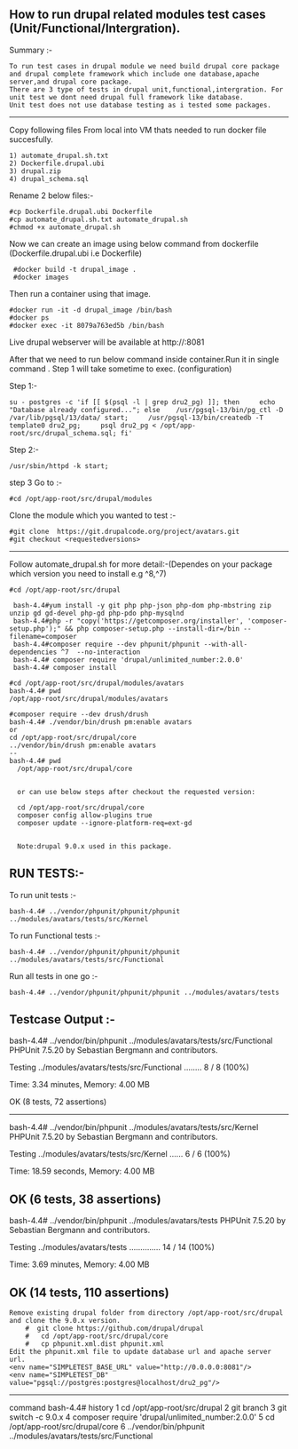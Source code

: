
How to run drupal related modules test cases (Unit/Functional/Intergration).
-------------

Summary :-
    
    To run test cases in drupal module we need build drupal core package and drupal complete framework which include one database,apache server,and drupal core package.
    There are 3 type of tests in drupal unit,functional,intergration. For unit test we dont need drupal full framework like database.
    Unit test does not use database testing as i tested some packages.
 
*************************

Copy following files From local into VM thats needed to run docker file succesfully.

    1) automate_drupal.sh.txt
    2) Dockerfile.drupal.ubi
    3) drupal.zip
    4) drupal_schema.sql

Rename 2 below files:-

    #cp Dockerfile.drupal.ubi Dockerfile
    #cp automate_drupal.sh.txt automate_drupal.sh
    #chmod +x automate_drupal.sh
     

Now we can create an image  using below command from dockerfile (Dockerfile.drupal.ubi i.e Dockerfile)
  
     #docker build -t drupal_image .
     #docker images
 
 
Then run a container using that image.

    #docker run -it -d drupal_image /bin/bash
    #docker ps
    #docker exec -it 8079a763ed5b /bin/bash

Live drupal webserver will be available at http://<ip>:8081

After that we need to run below command inside container.Run it in single command . 
Step 1 will take sometime to exec. (configuration)

Step 1:- 

    su - postgres -c 'if [[ $(psql -l | grep dru2_pg) ]]; then     echo "Database already configured..."; else    /usr/pgsql-13/bin/pg_ctl -D /var/lib/pgsql/13/data/ start;     /usr/pgsql-13/bin/createdb -T template0 dru2_pg;     psql dru2_pg < /opt/app-root/src/drupal_schema.sql; fi'

Step 2:-

    /usr/sbin/httpd -k start;


step 3 Go to :-

    #cd /opt/app-root/src/drupal/modules

Clone the module which you wanted to test :-

    #git clone  https://git.drupalcode.org/project/avatars.git
    #git checkout <requestedversions>   
----  
Follow automate_drupal.sh for more detail:-(Dependes on your package which version you need to install e.g ^8,^7)
  
    #cd /opt/app-root/src/drupal
    
     bash-4.4#yum install -y git php php-json php-dom php-mbstring zip unzip gd gd-devel php-gd php-pdo php-mysqlnd
     bash-4.4#php -r "copy('https://getcomposer.org/installer', 'composer-setup.php');" && php composer-setup.php --install-dir=/bin --filename=composer
     bash-4.4#composer require --dev phpunit/phpunit --with-all-dependencies ^7  --no-interaction
	 bash-4.4# composer require 'drupal/unlimited_number:2.0.0'
     bash-4.4# composer install
    
    #cd /opt/app-root/src/drupal/modules/avatars
    bash-4.4# pwd
    /opt/app-root/src/drupal/modules/avatars

    #composer require --dev drush/drush
    bash-4.4# ./vendor/bin/drush pm:enable avatars 
	or 
	cd /opt/app-root/src/drupal/core
	../vendor/bin/drush pm:enable avatars 
    --
    bash-4.4# pwd
      /opt/app-root/src/drupal/core
	  
	  
	  or can use below steps after checkout the requested version:
	  
	  cd /opt/app-root/src/drupal/core
	  composer config allow-plugins true
	  composer update --ignore-platform-req=ext-gd
	  
	  
      Note:drupal 9.0.x used in this package.
 
RUN TESTS:- 
----------

To run unit tests :-      

    bash-4.4# ../vendor/phpunit/phpunit/phpunit ../modules/avatars/tests/src/Kernel
    
To run Functional tests :-      

    bash-4.4# ../vendor/phpunit/phpunit/phpunit ../modules/avatars/tests/src/Functional
   
Run all tests in one go :-
    
    bash-4.4# ../vendor/phpunit/phpunit/phpunit ../modules/avatars/tests
    
    
Testcase Output :-
--------------------------------
bash-4.4# ../vendor/bin/phpunit ../modules/avatars/tests/src/Functional
PHPUnit 7.5.20 by Sebastian Bergmann and contributors.

Testing ../modules/avatars/tests/src/Functional
........                                                            8 / 8 (100%)

Time: 3.34 minutes, Memory: 4.00 MB

OK (8 tests, 72 assertions)

---------------------------------------------------------------------------
bash-4.4# ../vendor/bin/phpunit ../modules/avatars/tests/src/Kernel
PHPUnit 7.5.20 by Sebastian Bergmann and contributors.

Testing ../modules/avatars/tests/src/Kernel
......                                                              6 / 6 (100%)

Time: 18.59 seconds, Memory: 4.00 MB

OK (6 tests, 38 assertions)
-------------------------------------------------------------------------

bash-4.4# ../vendor/bin/phpunit ../modules/avatars/tests
PHPUnit 7.5.20 by Sebastian Bergmann and contributors.

Testing ../modules/avatars/tests
..............                                                    14 / 14 (100%)

Time: 3.69 minutes, Memory: 4.00 MB

OK (14 tests, 110 assertions)
---------------------------------------------------------------------------
      
    Remove existing drupal folder from directory /opt/app-root/src/drupal and clone the 9.0.x version.
        #  git clone https://github.com/drupal/drupal  
        #   cd /opt/app-root/src/drupal/core
        #   cp phpunit.xml.dist phpunit.xml
    Edit the phpunit.xml file to update database url and apache server url.
    <env name="SIMPLETEST_BASE_URL" value="http://0.0.0.0:8081"/>
    <env name="SIMPLETEST_DB" value="pgsql://postgres:postgres@localhost/dru2_pg"/>
    
-------
command
bash-4.4# history
    1  cd /opt/app-root/src/drupal
    2  git branch
    3  git switch -c 9.0.x
    4  composer require 'drupal/unlimited_number:2.0.0'
    5  cd /opt/app-root/src/drupal/core
    6  ../vendor/bin/phpunit ../modules/avatars/tests/src/Functional

